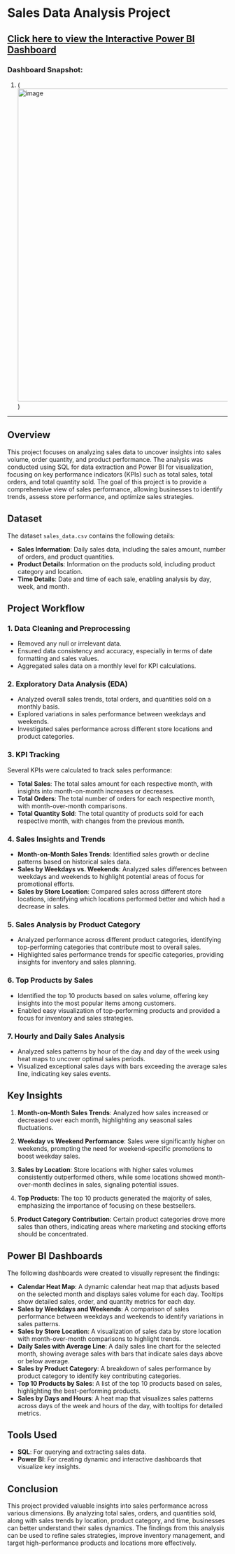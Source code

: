 # Sales Data Analysis Project

## [Click here to view the Interactive Power BI Dashboard](#)

### Dashboard Snapshot:
1. (<img width="714" alt="image" src="https://github.com/user-attachments/assets/001432fe-4c84-4ab5-be97-4c31eb980353">)


---

## Overview

This project focuses on analyzing sales data to uncover insights into sales volume, order quantity, and product performance. The analysis was conducted using SQL for data extraction and Power BI for visualization, focusing on key performance indicators (KPIs) such as total sales, total orders, and total quantity sold. The goal of this project is to provide a comprehensive view of sales performance, allowing businesses to identify trends, assess store performance, and optimize sales strategies.

## Dataset

The dataset `sales_data.csv` contains the following details:
- **Sales Information**: Daily sales data, including the sales amount, number of orders, and product quantities.
- **Product Details**: Information on the products sold, including product category and location.
- **Time Details**: Date and time of each sale, enabling analysis by day, week, and month.

## Project Workflow

### 1. **Data Cleaning and Preprocessing**
   - Removed any null or irrelevant data.
   - Ensured data consistency and accuracy, especially in terms of date formatting and sales values.
   - Aggregated sales data on a monthly level for KPI calculations.

### 2. **Exploratory Data Analysis (EDA)**
   - Analyzed overall sales trends, total orders, and quantities sold on a monthly basis.
   - Explored variations in sales performance between weekdays and weekends.
   - Investigated sales performance across different store locations and product categories.

### 3. **KPI Tracking**
   Several KPIs were calculated to track sales performance:
   
   - **Total Sales**: The total sales amount for each respective month, with insights into month-on-month increases or decreases.
   - **Total Orders**: The total number of orders for each respective month, with month-over-month comparisons.
   - **Total Quantity Sold**: The total quantity of products sold for each respective month, with changes from the previous month.

### 4. **Sales Insights and Trends**
   - **Month-on-Month Sales Trends**: Identified sales growth or decline patterns based on historical sales data.
   - **Sales by Weekdays vs. Weekends**: Analyzed sales differences between weekdays and weekends to highlight potential areas of focus for promotional efforts.
   - **Sales by Store Location**: Compared sales across different store locations, identifying which locations performed better and which had a decrease in sales.

### 5. **Sales Analysis by Product Category**
   - Analyzed performance across different product categories, identifying top-performing categories that contribute most to overall sales.
   - Highlighted sales performance trends for specific categories, providing insights for inventory and sales planning.

### 6. **Top Products by Sales**
   - Identified the top 10 products based on sales volume, offering key insights into the most popular items among customers.
   - Enabled easy visualization of top-performing products and provided a focus for inventory and sales strategies.

### 7. **Hourly and Daily Sales Analysis**
   - Analyzed sales patterns by hour of the day and day of the week using heat maps to uncover optimal sales periods.
   - Visualized exceptional sales days with bars exceeding the average sales line, indicating key sales events.

## Key Insights

1. **Month-on-Month Sales Trends**: Analyzed how sales increased or decreased over each month, highlighting any seasonal sales fluctuations.

2. **Weekday vs Weekend Performance**: Sales were significantly higher on weekends, prompting the need for weekend-specific promotions to boost weekday sales.

3. **Sales by Location**: Store locations with higher sales volumes consistently outperformed others, while some locations showed month-over-month declines in sales, signaling potential issues.

4. **Top Products**: The top 10 products generated the majority of sales, emphasizing the importance of focusing on these bestsellers.

5. **Product Category Contribution**: Certain product categories drove more sales than others, indicating areas where marketing and stocking efforts should be concentrated.

## Power BI Dashboards

The following dashboards were created to visually represent the findings:

- **Calendar Heat Map**: A dynamic calendar heat map that adjusts based on the selected month and displays sales volume for each day. Tooltips show detailed sales, order, and quantity metrics for each day.
- **Sales by Weekdays and Weekends**: A comparison of sales performance between weekdays and weekends to identify variations in sales patterns.
- **Sales by Store Location**: A visualization of sales data by store location with month-over-month comparisons to highlight trends.
- **Daily Sales with Average Line**: A daily sales line chart for the selected month, showing average sales with bars that indicate sales days above or below average.
- **Sales by Product Category**: A breakdown of sales performance by product category to identify key contributing categories.
- **Top 10 Products by Sales**: A list of the top 10 products based on sales, highlighting the best-performing products.
- **Sales by Days and Hours**: A heat map that visualizes sales patterns across days of the week and hours of the day, with tooltips for detailed metrics.

## Tools Used

- **SQL**: For querying and extracting sales data.
- **Power BI**: For creating dynamic and interactive dashboards that visualize key insights.

## Conclusion

This project provided valuable insights into sales performance across various dimensions. By analyzing total sales, orders, and quantities sold, along with sales trends by location, product category, and time, businesses can better understand their sales dynamics. The findings from this analysis can be used to refine sales strategies, improve inventory management, and target high-performance products and locations more effectively.
